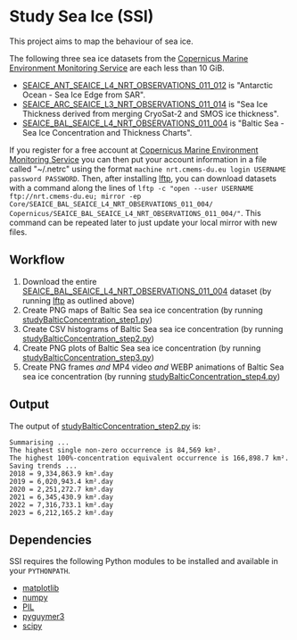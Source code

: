 # Study Sea Ice (SSI)

This project aims to map the behaviour of sea ice.

The following three sea ice datasets from the [Copernicus Marine Environment Monitoring Service](https://marine.copernicus.eu/) are each less than 10 GiB.

* [SEAICE_ANT_SEAICE_L4_NRT_OBSERVATIONS_011_012](https://resources.marine.copernicus.eu/?option=com_csw&view=details&product_id=SEAICE_ANT_SEAICE_L4_NRT_OBSERVATIONS_011_012) is "Antarctic Ocean - Sea Ice Edge from SAR".
* [SEAICE_ARC_SEAICE_L3_NRT_OBSERVATIONS_011_014](https://resources.marine.copernicus.eu/?option=com_csw&view=details&product_id=SEAICE_ARC_SEAICE_L3_NRT_OBSERVATIONS_011_014) is "Sea Ice Thickness derived from merging CryoSat-2 and SMOS ice thickness".
* [SEAICE_BAL_SEAICE_L4_NRT_OBSERVATIONS_011_004](https://resources.marine.copernicus.eu/?option=com_csw&view=details&product_id=SEAICE_BAL_SEAICE_L4_NRT_OBSERVATIONS_011_004) is "Baltic Sea - Sea Ice Concentration and Thickness Charts".

If you register for a free account at [Copernicus Marine Environment Monitoring Service](https://marine.copernicus.eu/) you can then put your account information in a file called "~/.netrc" using the format `machine nrt.cmems-du.eu login USERNAME password PASSWORD`. Then, after installing [lftp](https://lftp.yar.ru/), you can download datasets with a command along the lines of `lftp -c "open --user USERNAME ftp://nrt.cmems-du.eu; mirror -ep Core/SEAICE_BAL_SEAICE_L4_NRT_OBSERVATIONS_011_004/ Copernicus/SEAICE_BAL_SEAICE_L4_NRT_OBSERVATIONS_011_004/"`. This command can be repeated later to just update your local mirror with new files.

## Workflow

1. Download the entire [SEAICE_BAL_SEAICE_L4_NRT_OBSERVATIONS_011_004](https://resources.marine.copernicus.eu/?option=com_csw&view=details&product_id=SEAICE_BAL_SEAICE_L4_NRT_OBSERVATIONS_011_004) dataset (by running [lftp](https://lftp.yar.ru/) as outlined above)
2. Create PNG maps of Baltic Sea sea ice concentration (by running [studyBalticConcentration_step1.py](studyBalticConcentration_step1.py))
3. Create CSV histograms of Baltic Sea sea ice concentration (by running [studyBalticConcentration_step2.py](studyBalticConcentration_step2.py))
4. Create PNG plots of Baltic Sea sea ice concentration (by running [studyBalticConcentration_step3.py](studyBalticConcentration_step3.py))
5. Create PNG frames *and* MP4 video *and* WEBP animations of Baltic Sea sea ice concentration (by running [studyBalticConcentration_step4.py](studyBalticConcentration_step4.py))

## Output

The output of [studyBalticConcentration_step2.py](studyBalticConcentration_step2.py) is:

```
Summarising ...
The highest single non-zero occurrence is 84,569 km².
The highest 100%-concentration equivalent occurrence is 166,898.7 km².
Saving trends ...
2018 = 9,334,863.9 km².day
2019 = 6,020,943.4 km².day
2020 = 2,251,272.7 km².day
2021 = 6,345,430.9 km².day
2022 = 7,316,733.1 km².day
2023 = 6,212,165.2 km².day
```

## Dependencies

SSI requires the following Python modules to be installed and available in your `PYTHONPATH`.

* [matplotlib](https://pypi.org/project/matplotlib/)
* [numpy](https://pypi.org/project/numpy/)
* [PIL](https://pypi.org/project/Pillow/)
* [pyguymer3](https://github.com/Guymer/PyGuymer3)
* [scipy](https://pypi.org/project/scipy/)
